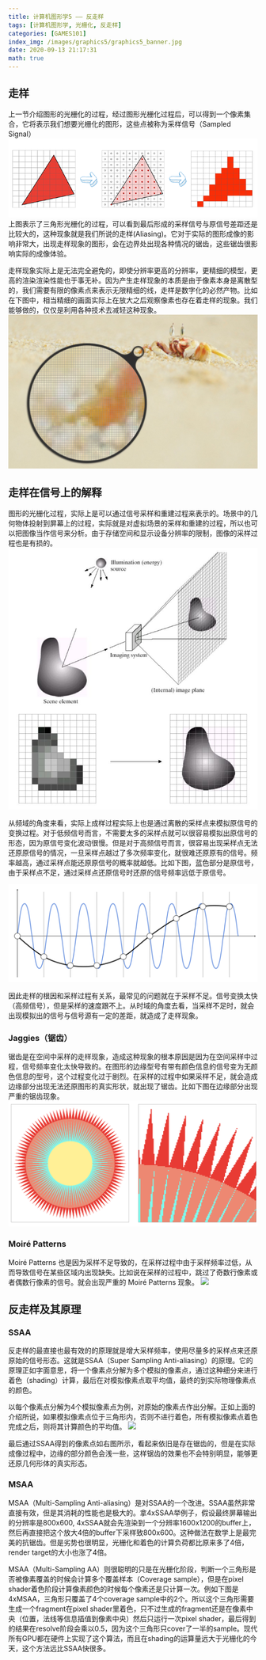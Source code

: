 ```yaml
---
title: 计算机图形学5 —— 反走样
tags: [计算机图形学, 光栅化, 反走样]
categories: [GAMES101]
index_img: /images/graphics5/graphics5_banner.jpg
date: 2020-09-13 21:17:31
math: true
---
```


## 走样
上一节介绍图形的光栅化的过程，经过图形光栅化过程后，可以得到一个像素集合，它将表示我们想要光栅化的图形，这些点被称为采样信号（Sampled Signal）
![](/images/graphics5/graphics5_sample.png)
上图表示了三角形光栅化的过程，可以看到最后形成的采样信号与原信号差距还是比较大的，这种现象就是我们所说的走样(Aliasing)。它对于实际的图形成像的影响非常大，出现走样现象的图形，会在边界处出现各种情况的锯齿，这些锯齿很影响实际的成像体验。

走样现象实际上是无法完全避免的，即使分辨率更高的分辨率，更精细的模型，更高的渲染渲染性能也于事无补。因为产生走样现象的本质是由于像素本身是离散型的，我们需要有限的像素点来表示无限精细的线，走样是数字化的必然产物。比如在下图中，相当精细的画面实际上在放大之后观察像素也存在着走样的现象。我们能够做的，仅仅是利用各种技术去减轻这种现象。
![](/images/graphics5/graphics5_aliasing.png)

## 走样在信号上的解释
图形的光栅化过程，实际上是可以通过信号采样和重建过程来表示的。场景中的几何物体投射到屏幕上的过程，实际就是对虚拟场景的采样和重建的过程，所以也可以把图像当作信号来分析。由于存储空间和显示设备分辨率的限制，图像的采样过程也是有损的。
![](/images/graphics5/graphics5_reconstructed.png)

从频域的角度来看，实际上成样过程实际上也是通过离散的采样点来模拟原信号的变换过程。对于低频信号而言，不需要太多的采样点就可以很容易模拟出原信号的形态，因为原信号变化波动很慢。但是对于高频信号而言，很容易出现采样点无法还原原信号的情况，一旦采样点越过了多次频率变化，就很难还原原有的信号。频率越高，通过采样点能还原原信号的概率就越低。比如下图，蓝色部分是原信号，由于采样点不足，通过采样点还原信号时还原的信号频率远低于原信号。

![](/images/graphics5/graphics5_frequency.png)

因此走样的根因和采样过程有关系，最常见的问题就在于采样不足。信号变换太快（高频信号），但是采样的速度跟不上。从时域的角度去看，当采样不足时，就会出现模拟出的信号与信号源有一定的差距，就造成了走样现象。

### Jaggies（锯齿）
锯齿是在空间中采样的走样现象，造成这种现象的根本原因是因为在空间采样中过程，信号频率变化太快导致的。在图形的边缘型号有带有颜色信息的信号变为无颜色信息的型号，这个过程变化过于剧烈。在采样的过程中如果采样不足，就会造成边缘部分出现无法还原图形的真实形状，就出现了锯齿。比如下图在边缘部分出现严重的锯齿现象。
![](/images/graphics5/graphics5_jaggies.png)
### Moiré Patterns
Moiré Patterns 也是因为采样不足导致的，在采样过程中由于采样频率过低，从而导致信号在某些区域内出现缺失。比如说在采样的过程中，跳过了奇数行像素或者偶数行像素的信号。就会出现严重的 Moiré Patterns 现象。
![](/images/graphics5/graphics5_Moiré.jpg)

## 反走样及其原理

### SSAA
反走样的最直接也最有效的的原理就是增大采样频率，使用尽量多的采样点来还原原始的信号形态。这就是SSAA（Super Sampling Anti-aliasing）的原理。它的原理正如字面意思，将一个像素点分解为多个模拟的像素点，通过这种细分来进行着色（shading）计算，最后在对模拟像素点取平均值，最终的到实际物理像素点的颜色。

以每个像素点分解为4个模拟像素点为例，对原始的像素点作出分解。正如上面的介绍所说，如果模拟像素点位于三角形内，否则不进行着色，所有模拟像素点着色完成之后，则将其计算颜色的平均值。
![](/images/graphics5/graphics5_SSAA.jpg)

最后通过SSAA得到的像素点如右图所示，看起来依旧是存在锯齿的，但是在实际成像过程中，边缘的部分颜色会浅一些，这样锯齿的效果也不会特别明显，能够更还原几何形体的真实形态。

### MSAA
MSAA（Multi-Sampling Anti-aliasing）是对SSAA的一个改进。SSAA虽然非常直接有效，但是其消耗的性能也是极大的。拿4xSSAA举例子，假设最终屏幕输出的分辨率是800x600, 4xSSAA就会先渲染到一个分辨率1600x1200的buffer上，然后再直接把这个放大4倍的buffer下采样致800x600。这种做法在数学上是最完美的抗锯齿。但是劣势也很明显，光栅化和着色的计算负荷都比原来多了4倍，render target的大小也涨了4倍。

MSAA（Multi-Sampling AA）则很聪明的只是在光栅化阶段，判断一个三角形是否被像素覆盖的时候会计算多个覆盖样本（Coverage sample），但是在pixel shader着色阶段计算像素颜色的时候每个像素还是只计算一次。例如下图是4xMSAA，三角形只覆盖了4个coverage sample中的2个。所以这个三角形需要生成一个fragment在pixel shader里着色，只不过生成的fragment还是在像素中央（位置，法线等信息插值到像素中央）然后只运行一次pixel shader，最后得到的结果在resolve阶段会乘以0.5，因为这个三角形只cover了一半的sample。现代所有GPU都在硬件上实现了这个算法，而且在shading的运算量远大于光栅化的今天，这个方法远比SSAA快很多。
